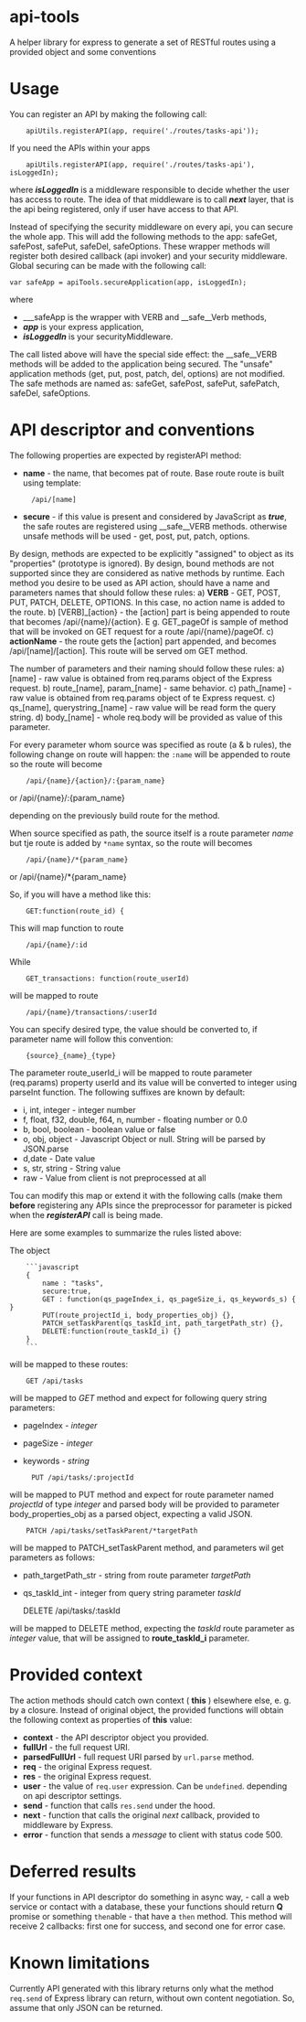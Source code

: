 api-tools
=========

A helper library for express to generate a set of RESTful routes using a provided object and some conventions

Usage
=====

You can register an API by making the following call:

        apiUtils.registerAPI(app, require('./routes/tasks-api'));

If you need the APIs within your apps

        apiUtils.registerAPI(app, require('./routes/tasks-api'), isLoggedIn);

where ___isLoggedIn___ is a middleware responsible to decide whether the user has access to route. The idea of that
middleware is to call ___next___ layer, that is the api being registered, only if user have access to that API.

Instead of specifying the security middleware on every api, you can secure the whole app. This will add the following
 methods to the app: safeGet, safePost, safePut, safeDel, safeOptions. These wrapper methods will register both desired
 callback (api invoker) and your security middleware.
Global securing can be made with the following call:

    var safeApp = apiTools.secureApplication(app, isLoggedIn);

where
* ___safeApp is the wrapper with VERB and __safe__Verb methods,
* ___app___ is your express application,
* ___isLoggedIn___ is your securityMiddleware.

The call listed above will have the special side effect: the __safe__VERB methods will be added to the application
being secured.
The "unsafe" application methods (get, put, post, patch, del, options) are not modified.
The safe methods are named as: safeGet, safePost, safePut, safePatch, safeDel, safeOptions.

API descriptor and conventions
==============================

The following properties are expected by registerAPI method:
* __name__ - the name, that becomes pat of route.
Base route route is built using template:

        /api/[name]

* __secure__ - if this value is present and considered by JavaScript as ___true___, the safe routes are registered
using __safe__VERB methods. otherwise unsafe methods will be used - get, post, put, patch, options.

By design, methods are expected to be explicitly "assigned" to object as its "properties" (prototype is ignored).
By design, bound methods are not supported since they are considered as native methods by runtime.
Each method you desire to be used as API action, should have a name and parameters names that should follow these rules:
a) __VERB__ - GET, POST, PUT, PATCH, DELETE, OPTIONS. In this case, no action name is added to the route.
b) [VERB]_[action} - the [action] part is being appended to route that becomes /api/{name}/{action}.
E g. GET_pageOf is sample of method that will be invoked on GET request for a route /api/{name}/pageOf.
c) __actionName__ - the route gets the [action] part appended, and becomes /api/[name]/[action]. This route will be
served om GET method.

The number of parameters and their naming should follow these rules:
a) [name] - raw value is obtained from req.params object of the Express request.
b) route_[name], param_[name] - same behavior.
c) path_[name] - raw value is obtained from req.params object of te Express request.
c) qs_[name], querystring_[name] - raw value will be read form the query string.
d) body_[name] - whole req.body will be provided as value of this parameter.


For every parameter whom source was specified as route (a & b rules), the following change on route will happen:
the ```:name``` will be appended to route so the route will become

        /api/{name}/{action}/:{param_name}

or
        /api/{name}/:{param_name}

depending on the previously build route for the method.

When source specified as path, the source itself is a route parameter *name* but tje route is added by `*name` syntax,
so the route will becomes

        /api/{name}/*{param_name}

or
        /api/{name}/*{param_name}

So, if you will have a method like this:

        GET:function(route_id) {

This will map function to route

        /api/{name}/:id

While

        GET_transactions: function(route_userId)

will be mapped to route

        /api/{name}/transactions/:userId

You can specify desired type, the value should be converted to, if parameter name will follow this convention:

        {source}_{name}_{type}

The parameter route_userId_i will be mapped to route parameter (req.params) property userId and its value
will be converted to integer using parseInt function.
The following suffixes are known by default:

* i, int, integer - integer number
* f, float, f32, double, f64, n, number - floating number or 0.0
* b, bool, boolean - boolean value or false
* o, obj, object - Javascript Object or null. String will be parsed by JSON.parse
* d,date - Date value
* s, str, string - String value
* raw - Value from client is not preprocessed at all

Tou can modify this map or extend it with the following calls (make them __before__ registering any APIs since the
preprocessor for parameter is picked when the ___registerAPI___ call is being made.

Here are some examples to summarize the rules listed above:

The object

        ```javascript
        {
            name : "tasks",
            secure:true,
            GET : function(qs_pageIndex_i, qs_pageSize_i, qs_keywords_s) { }
            PUT(route_projectId_i, body_properties_obj) {},
            PATCH_setTaskParent(qs_taskId_int, path_targetPath_str) {},
            DELETE:function(route_taskId_i) {}
        }
        ```

will be mapped to these routes:

        GET /api/tasks

will be mapped to _GET_ method and expect for following query string parameters:

* pageIndex - _integer_
* pageSize - _integer_
* keywords - _string_

        PUT /api/tasks/:projectId

will be mapped to PUT method and expect for route parameter named *projectId* of type _integer_ and parsed body will be
provided to parameter body_properties_obj as a parsed object, expecting a valid JSON.

        PATCH /api/tasks/setTaskParent/*targetPath

will be mapped to PATCH_setTaskParent method, and parameters wil get parameters as follows:

* path_targetPath_str - string from route parameter _targetPath_
* qs_taskId_int - integer from query string parameter _taskId_


    DELETE /api/tasks/:taskId

will be mapped to DELETE method, expecting the _taskId_ route parameter as _integer_ value, that will be
assigned to **route_taskId_i** parameter.


Provided context
================

The action methods should catch own context ( __this__ ) elsewhere else, e. g. by a closure.
Instead of original object, the provided functions will obtain the following context as properties of __this__ value:

* __context__ - the API descriptor object you provided.
* __fullUrl__ - the full request URI.
* __parsedFullUrl__ - full request URI parsed by `url.parse` method.
* __req__ - the original Express request.
* __res__ - the original Express request.
* __user__ - the value of `req.user` expression. Can be `undefined`. depending on api descriptor settings.
* __send__ - function that calls `res.send` under the hood.
* __next__ - function that calls the original _next_ callback, provided to middleware by Express.
* __error__ - function that sends a _message_ to client with status code 500.

Deferred results
================

If your functions in API descriptor do something in async way, - call a web service or contact with a database,
 these your functions should return __Q__ promise or something `then`able - that have a `then` method. This method will
 receive 2 callbacks: first one for success, and second one for error case.

Known limitations
=================

Currently API generated with this library returns only what the method `req.send` of Express library can return,
without own content negotiation. So, assume that only JSON can be returned.










